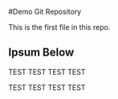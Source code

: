 #Demo Git Repository

This is the first file in this repo.


## Ipsum Below

TEST TEST TEST TEST


TEST TEST TEST TEST
